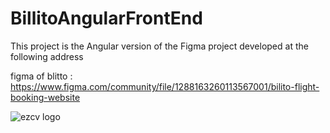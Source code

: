 # BillitoAngularFrontEnd

This project is the Angular version of the Figma project developed at the following address

figma of blitto : https://www.figma.com/community/file/1288163260113567001/bilito-flight-booking-website

![ezcv logo](https://s3-alpha.figma.com/hub/file/4223534938/e416672b-bb5f-44ff-af6a-17743393cc26-cover.png)
